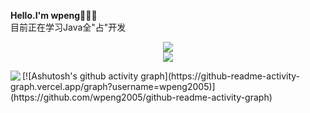 **Hello.I'm wpeng👋👋👋**
<br>
目前正在学习Java全"占"开发
<div align="center">
  <img src="https://github-readme-stats.vercel.app/api/top-langs/?username=wpeng2005&layout=compact&langs_count=6&text_color=000&icon_color=fff&theme=graywhite" />
</div>
<div align="center">
  <img src="https://github-readme-stats.vercel.app/api?username=wpeng2005&show_icons=true&theme=transparent" /> 
</div>

<p>
  <img align="left" src="https://github-profile-trophy.vercel.app/?username=wpeng2005&theme=onedark&column=-1&margin-w=15" />
</p>
[![Ashutosh's github activity graph](https://github-readme-activity-graph.vercel.app/graph?username=wpeng2005)](https://github.com/wpeng2005/github-readme-activity-graph)



<!--
**wpeng2005/wpeng2005** is a ✨ _special_ ✨ repository because its `README.md` (this file) appears on your GitHub profile.

Here are some ideas to get you started:

- 🔭 I’m currently working on ...
- 🌱 I’m currently learning ...
- 👯 I’m looking to collaborate on ...
- 🤔 I’m looking for help with ...
- 💬 Ask me about ...
- 📫 How to reach me: ...
- 😄 Pronouns: ...
- ⚡ Fun fact: ...
-->
